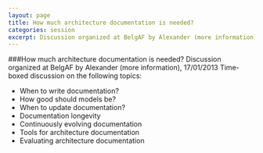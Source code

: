 ```yaml
---
layout: page
title: How much architecture documentation is needed?
categories: session
excerpt: Discussion organized at BelgAF by Alexander (more information), 17/01/2013
---
```


###How much architecture documentation is needed?
Discussion organized at BelgAF by Alexander (more information), 17/01/2013
Time-boxed discussion on the following topics:

* When to write documentation?
* How good should models be?
* When to update documentation?
* Documentation longevity
* Continuously evolving documentation
* Tools for architecture documentation
* Evaluating architecture documentation